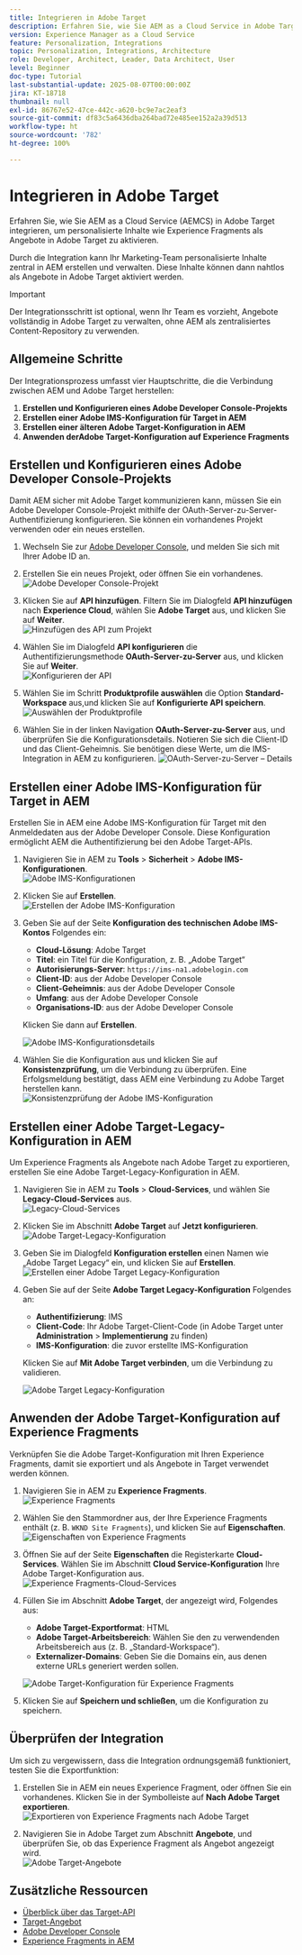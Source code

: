 ```yaml
---
title: Integrieren in Adobe Target
description: Erfahren Sie, wie Sie AEM as a Cloud Service in Adobe Target integrieren, um personalisierte Inhalte (Experience Fragments) als Angebote zu verwalten und zu aktivieren.
version: Experience Manager as a Cloud Service
feature: Personalization, Integrations
topic: Personalization, Integrations, Architecture
role: Developer, Architect, Leader, Data Architect, User
level: Beginner
doc-type: Tutorial
last-substantial-update: 2025-08-07T00:00:00Z
jira: KT-18718
thumbnail: null
exl-id: 86767e52-47ce-442c-a620-bc9e7ac2eaf3
source-git-commit: df83c5a6436dba264bad72e485ee152a2a39d513
workflow-type: ht
source-wordcount: '782'
ht-degree: 100%

---
```


# Integrieren in Adobe Target

Erfahren Sie, wie Sie AEM as a Cloud Service (AEMCS) in Adobe Target integrieren, um personalisierte Inhalte wie Experience Fragments als Angebote in Adobe Target zu aktivieren.

Durch die Integration kann Ihr Marketing-Team personalisierte Inhalte zentral in AEM erstellen und verwalten. Diese Inhalte können dann nahtlos als Angebote in Adobe Target aktiviert werden.

>[!IMPORTANT]
>
>Der Integrationsschritt ist optional, wenn Ihr Team es vorzieht, Angebote vollständig in Adobe Target zu verwalten, ohne AEM als zentralisiertes Content-Repository zu verwenden.

## Allgemeine Schritte

Der Integrationsprozess umfasst vier Hauptschritte, die die Verbindung zwischen AEM und Adobe Target herstellen:

1. **Erstellen und Konfigurieren eines Adobe Developer Console-Projekts**
2. **Erstellen einer Adobe IMS-Konfiguration für Target in AEM**
3. **Erstellen einer älteren Adobe Target-Konfiguration in AEM**
4. **Anwenden derAdobe Target-Konfiguration auf Experience Fragments**

## Erstellen und Konfigurieren eines Adobe Developer Console-Projekts

Damit AEM sicher mit Adobe Target kommunizieren kann, müssen Sie ein Adobe Developer Console-Projekt mithilfe der OAuth-Server-zu-Server-Authentifizierung konfigurieren. Sie können ein vorhandenes Projekt verwenden oder ein neues erstellen. 

1. Wechseln Sie zur [Adobe Developer Console](https://developer.adobe.com/console), und melden Sie sich mit Ihrer Adobe ID an.

2. Erstellen Sie ein neues Projekt, oder öffnen Sie ein vorhandenes.\
   ![Adobe Developer Console-Projekt](../assets/setup/adc-project.png)

3. Klicken Sie auf **API hinzufügen**. Filtern Sie im Dialogfeld **API hinzufügen** nach **Experience Cloud**, wählen Sie **Adobe Target** aus, und klicken Sie auf **Weiter**.\
   ![Hinzufügen des API zum Projekt](../assets/setup/adc-add-api.png)

4. Wählen Sie im Dialogfeld **API konfigurieren** die Authentifizierungsmethode **OAuth-Server-zu-Server** aus, und klicken Sie auf **Weiter**.\
   ![Konfigurieren der API](../assets/setup/adc-configure-api.png)

5. Wählen Sie im Schritt **Produktprofile auswählen** die Option **Standard-Workspace** aus,und klicken Sie auf **Konfigurierte API speichern**.\
   ![Auswählen der Produktprofile](../assets/setup/adc-select-product-profiles.png)

6. Wählen Sie in der linken Navigation **OAuth-Server-zu-Server** aus, und überprüfen Sie die Konfigurationsdetails. Notieren Sie sich die Client-ID und das Client-Geheimnis. Sie benötigen diese Werte, um die IMS-Integration in AEM zu konfigurieren.
   ![OAuth-Server-zu-Server – Details](../assets/setup/adc-oauth-server-to-server.png)

## Erstellen einer Adobe IMS-Konfiguration für Target in AEM

Erstellen Sie in AEM eine Adobe IMS-Konfiguration für Target mit den Anmeldedaten aus der Adobe Developer Console. Diese Konfiguration ermöglicht AEM die Authentifizierung bei den Adobe Target-APIs.

1. Navigieren Sie in AEM zu **Tools** > **Sicherheit** > **Adobe IMS-Konfigurationen**.\
   ![Adobe IMS-Konfigurationen](../assets/setup/aem-ims-configurations.png)

2. Klicken Sie auf **Erstellen**.\
   ![Erstellen der Adobe IMS-Konfiguration](../assets/setup/aem-create-ims-configuration.png)

3. Geben Sie auf der Seite **Konfiguration des technischen Adobe IMS-Kontos** Folgendes ein:
   - **Cloud-Lösung**: Adobe Target
   - **Titel**: ein Titel für die Konfiguration, z. B. „Adobe Target“
   - **Autorisierungs-Server**: `https://ims-na1.adobelogin.com`
   - **Client-ID**: aus der Adobe Developer Console
   - **Client-Geheimnis**: aus der Adobe Developer Console
   - **Umfang**: aus der Adobe Developer Console
   - **Organisations-ID**: aus der Adobe Developer Console

   Klicken Sie dann auf **Erstellen**.

   ![Adobe IMS-Konfigurationsdetails](../assets/setup/aem-ims-configuration-details.png)

4. Wählen Sie die Konfiguration aus und klicken Sie auf **Konsistenzprüfung**, um die Verbindung zu überprüfen. Eine Erfolgsmeldung bestätigt, dass AEM eine Verbindung zu Adobe Target herstellen kann.\
   ![Konsistenzprüfung der Adobe IMS-Konfiguration](../assets/setup/aem-ims-configuration-health-check.png)

## Erstellen einer Adobe Target-Legacy-Konfiguration in AEM

Um Experience Fragments als Angebote nach Adobe Target zu exportieren, erstellen Sie eine Adobe Target-Legacy-Konfiguration in AEM.

1. Navigieren Sie in AEM zu **Tools** > **Cloud-Services**, und wählen Sie **Legacy-Cloud-Services** aus.\
   ![Legacy-Cloud-Services](../assets/setup/aem-legacy-cloud-services.png)

2. Klicken Sie im Abschnitt **Adobe Target** auf **Jetzt konfigurieren**.\
   ![Adobe Target-Legacy-Konfiguration](../assets/setup/aem-configure-adobe-target-legacy.png)

3. Geben Sie im Dialogfeld **Konfiguration erstellen** einen Namen wie „Adobe Target Legacy“ ein, und klicken Sie auf **Erstellen**.\
   ![Erstellen einer Adobe Target Legacy-Konfiguration](../assets/setup/aem-create-adobe-target-legacy-configuration.png)

4. Geben Sie auf der Seite **Adobe Target Legacy-Konfiguration** Folgendes an:
   - **Authentifizierung**: IMS
   - **Client-Code**: Ihr Adobe Target-Client-Code (in Adobe Target unter **Administration** > **Implementierung** zu finden)
   - **IMS-Konfiguration**: die zuvor erstellte IMS-Konfiguration

   Klicken Sie auf **Mit Adobe Target verbinden**, um die Verbindung zu validieren.

   ![Adobe Target Legacy-Konfiguration](../assets/setup/aem-target-legacy-configuration.png)

## Anwenden der Adobe Target-Konfiguration auf Experience Fragments

Verknüpfen Sie die Adobe Target-Konfiguration mit Ihren Experience Fragments, damit sie exportiert und als Angebote in Target verwendet werden können.

1. Navigieren Sie in AEM zu **Experience Fragments**.\
   ![Experience Fragments](../assets/setup/aem-experience-fragments.png)

2. Wählen Sie den Stammordner aus, der Ihre Experience Fragments enthält (z. B. `WKND Site Fragments`), und klicken Sie auf **Eigenschaften**.\
   ![Eigenschaften von Experience Fragments](../assets/setup/aem-experience-fragments-properties.png)

3. Öffnen Sie auf der Seite **Eigenschaften** die Registerkarte **Cloud-Services**. Wählen Sie im Abschnitt **Cloud Service-Konfiguration** Ihre Adobe Target-Konfiguration aus.\
   ![Experience Fragments-Cloud-Services](../assets/setup/aem-experience-fragments-cloud-services.png)

4. Füllen Sie im Abschnitt **Adobe Target**, der angezeigt wird, Folgendes aus:
   - **Adobe Target-Exportformat**: HTML
   - **Adobe Target-Arbeitsbereich**: Wählen Sie den zu verwendenden Arbeitsbereich aus (z. B. „Standard-Workspace“).
   - **Externalizer-Domains**: Geben Sie die Domains ein, aus denen externe URLs generiert werden sollen.

   ![Adobe Target-Konfiguration für Experience Fragments](../assets/setup/aem-experience-fragments-adobe-target-configuration.png)

5. Klicken Sie auf **Speichern und schließen**, um die Konfiguration zu speichern.

## Überprüfen der Integration

Um sich zu vergewissern, dass die Integration ordnungsgemäß funktioniert, testen Sie die Exportfunktion:

1. Erstellen Sie in AEM ein neues Experience Fragment, oder öffnen Sie ein vorhandenes. Klicken Sie in der Symbolleiste auf **Nach Adobe Target exportieren**.\
   ![Exportieren von Experience Fragments nach Adobe Target](../assets/setup/aem-export-experience-fragment-to-adobe-target.png)

2. Navigieren Sie in Adobe Target zum Abschnitt **Angebote**, und überprüfen Sie, ob das Experience Fragment als Angebot angezeigt wird.\
   ![Adobe Target-Angebote](../assets/setup/adobe-target-xf-as-offer.png)

## Zusätzliche Ressourcen

- [Überblick über das Target-API](https://experienceleague.adobe.com/de/docs/target-dev/developer/api/target-api-overview)
- [Target-Angebot](https://experienceleague.adobe.com/de/docs/target/using/experiences/offers/manage-content)
- [Adobe Developer Console](https://developer.adobe.com/developer-console/docs/guides/)
- [Experience Fragments in AEM](https://experienceleague.adobe.com/de/docs/experience-manager-learn/sites/experience-fragments/experience-fragments-feature-video-use)
